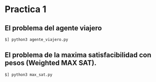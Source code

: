 Practica 1
==========

## El problema del agente viajero 

    $] python3 agente_viajero.py


## El problema de la maxima satisfacibilidad con pesos (Weighted MAX SAT).

    $] python3 max_sat.py
